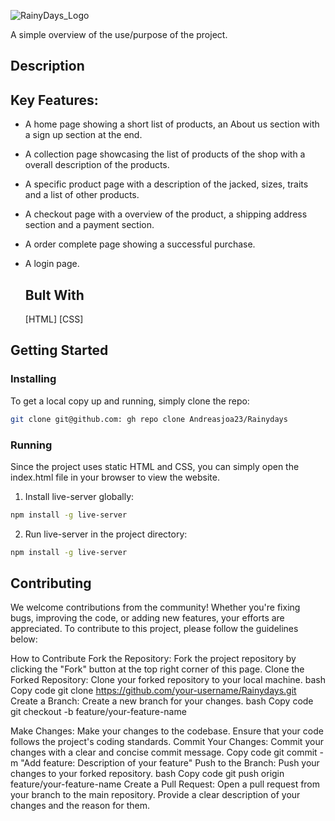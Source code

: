 ![RainyDays_Logo](https://github.com/Andreasjoa23/Rainydays/assets/147412848/473feae5-71de-410c-b7c8-f622adbe2370)

A simple overview of the use/purpose of the project.

## Description

## Key Features:
* A home page showing a short list of products, an About us section with a sign up section at the end.
* A collection page showcasing the list of products of the shop with a overall description of the products.
* A specific product page with a description of the jacked, sizes, traits and a list of other products.
* A checkout page with a overview of the product, a shipping address section and a payment section.
* A order complete page showing a successful purchase.
* A login page.

  ## Bult With
  [HTML]
  [CSS]

## Getting Started
  ### Installing

  To get a local copy up and running, simply clone the repo:
  ```bash
  git clone git@github.com: gh repo clone Andreasjoa23/Rainydays
  ```
  ### Running
  Since the project uses static HTML and CSS, you can simply open the index.html file in your browser to view the website.
  1. Install live-server globally:
```bash
npm install -g live-server
```
2. Run live-server in the project directory:
```bash
npm install -g live-server
```

## Contributing
  We welcome contributions from the community! Whether you're fixing bugs, improving the code, or adding new features, your efforts are appreciated. To contribute to this project, please follow the guidelines below:

  How to Contribute
  Fork the Repository: Fork the project repository by clicking the "Fork" button at the top right corner of this page.
  Clone the Forked Repository: Clone your forked repository to your local machine.
  bash
  Copy code
  git clone https://github.com/your-username/Rainydays.git
  Create a Branch: Create a new branch for your changes.
  bash
  Copy code
  git checkout -b feature/your-feature-name
  
  Make Changes: Make your changes to the codebase. Ensure that your code follows the project's coding standards.
  Commit Your Changes: Commit your changes with a clear and concise commit message.
  Copy code
  git commit -m "Add feature: Description of your feature"
  Push to the Branch: Push your changes to your forked repository.
  bash
  Copy code
  git push origin feature/your-feature-name
  Create a Pull Request: Open a pull request from your branch to the main repository. Provide a clear description of your changes and the reason for them.
